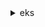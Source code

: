 <details>

<summary>
eks
</summary>

- <details><summary>associate-encryption-config</summary>

  * --cluster-name
  * --encryption-config
  * --client-request-token
  * --cli-input-json
  * --cli-input-yaml
  * --generate-cli-skeleton


- <details><summary>associate-identity-provider-config</summary>

  * --cluster-name
  * --oidc
  * --tags
  * --client-request-token
  * --cli-input-json
  * --cli-input-yaml
  * --generate-cli-skeleton


- <details><summary>create-addon</summary>

  * --cluster-name
  * --addon-name
  * --addon-version
  * --service-account-role-arn
  * --resolve-conflicts
  * --client-request-token
  * --tags
  * --cli-input-json
  * --cli-input-yaml
  * --generate-cli-skeleton


- <details><summary>create-cluster</summary>

  * --name
  * --role-arn
  * --resources-vpc-config
  * --kubernetes-network-config
  * --logging
  * --client-request-token
  * --tags
  * --encryption-config
  * --kubernetes-version
  * --cli-input-json
  * --cli-input-yaml
  * --generate-cli-skeleton


- <details><summary>create-fargate-profile</summary>

  * --fargate-profile-name
  * --cluster-name
  * --pod-execution-role-arn
  * --subnets
  * --selectors
  * --client-request-token
  * --tags
  * --cli-input-json
  * --cli-input-yaml
  * --generate-cli-skeleton


- <details><summary>create-nodegroup</summary>

  * --cluster-name
  * --nodegroup-name
  * --scaling-config
  * --disk-size
  * --subnets
  * --instance-types
  * --ami-type
  * --remote-access
  * --node-role
  * --labels
  * --taints
  * --tags
  * --client-request-token
  * --launch-template
  * --update-config
  * --capacity-type
  * --release-version
  * --kubernetes-version
  * --cli-input-json
  * --cli-input-yaml
  * --generate-cli-skeleton


- <details><summary>delete-addon</summary>

  * --cluster-name
  * --addon-name
  * --cli-input-json
  * --cli-input-yaml
  * --generate-cli-skeleton


- <details><summary>delete-cluster</summary>

  * --name
  * --cli-input-json
  * --cli-input-yaml
  * --generate-cli-skeleton


- <details><summary>delete-fargate-profile</summary>

  * --cluster-name
  * --fargate-profile-name
  * --cli-input-json
  * --cli-input-yaml
  * --generate-cli-skeleton


- <details><summary>delete-nodegroup</summary>

  * --cluster-name
  * --nodegroup-name
  * --cli-input-json
  * --cli-input-yaml
  * --generate-cli-skeleton


- <details><summary>describe-addon</summary>

  * --cluster-name
  * --addon-name
  * --cli-input-json
  * --cli-input-yaml
  * --generate-cli-skeleton


- <details><summary>describe-addon-versions</summary>

  * --kubernetes-version
  * --addon-name
  * --cli-input-json
  * --cli-input-yaml
  * --starting-token
  * --page-size
  * --max-items
  * --generate-cli-skeleton


- <details><summary>describe-cluster</summary>

  * --name
  * --cli-input-json
  * --cli-input-yaml
  * --generate-cli-skeleton


- <details><summary>describe-fargate-profile</summary>

  * --cluster-name
  * --fargate-profile-name
  * --cli-input-json
  * --cli-input-yaml
  * --generate-cli-skeleton


- <details><summary>describe-identity-provider-config</summary>

  * --cluster-name
  * --identity-provider-config
  * --cli-input-json
  * --cli-input-yaml
  * --generate-cli-skeleton


- <details><summary>describe-nodegroup</summary>

  * --cluster-name
  * --nodegroup-name
  * --cli-input-json
  * --cli-input-yaml
  * --generate-cli-skeleton


- <details><summary>describe-update</summary>

  * --name
  * --update-id
  * --nodegroup-name
  * --addon-name
  * --cli-input-json
  * --cli-input-yaml
  * --generate-cli-skeleton


- <details><summary>disassociate-identity-provider-config</summary>

  * --cluster-name
  * --identity-provider-config
  * --client-request-token
  * --cli-input-json
  * --cli-input-yaml
  * --generate-cli-skeleton


- <details><summary>get-token</summary>

  * --cluster-name
  * --role-arn


- <details><summary>help</summary>

  * 


- <details><summary>list-addons</summary>

  * --cluster-name
  * --cli-input-json
  * --cli-input-yaml
  * --starting-token
  * --page-size
  * --max-items
  * --generate-cli-skeleton


- <details><summary>list-clusters</summary>

  * --cli-input-json
  * --cli-input-yaml
  * --starting-token
  * --page-size
  * --max-items
  * --generate-cli-skeleton


- <details><summary>list-fargate-profiles</summary>

  * --cluster-name
  * --cli-input-json
  * --cli-input-yaml
  * --starting-token
  * --page-size
  * --max-items
  * --generate-cli-skeleton


- <details><summary>list-identity-provider-configs</summary>

  * --cluster-name
  * --cli-input-json
  * --cli-input-yaml
  * --starting-token
  * --page-size
  * --max-items
  * --generate-cli-skeleton


- <details><summary>list-nodegroups</summary>

  * --cluster-name
  * --cli-input-json
  * --cli-input-yaml
  * --starting-token
  * --page-size
  * --max-items
  * --generate-cli-skeleton


- <details><summary>list-tags-for-resource</summary>

  * --resource-arn
  * --cli-input-json
  * --cli-input-yaml
  * --generate-cli-skeleton


- <details><summary>list-updates</summary>

  * --name
  * --nodegroup-name
  * --addon-name
  * --cli-input-json
  * --cli-input-yaml
  * --starting-token
  * --page-size
  * --max-items
  * --generate-cli-skeleton


- <details><summary>tag-resource</summary>

  * --resource-arn
  * --tags
  * --cli-input-json
  * --cli-input-yaml
  * --generate-cli-skeleton


- <details><summary>untag-resource</summary>

  * --resource-arn
  * --tag-keys
  * --cli-input-json
  * --cli-input-yaml
  * --generate-cli-skeleton


- <details><summary>update-addon</summary>

  * --cluster-name
  * --addon-name
  * --addon-version
  * --service-account-role-arn
  * --resolve-conflicts
  * --client-request-token
  * --cli-input-json
  * --cli-input-yaml
  * --generate-cli-skeleton


- <details><summary>update-cluster-config</summary>

  * --name
  * --resources-vpc-config
  * --logging
  * --client-request-token
  * --cli-input-json
  * --cli-input-yaml
  * --generate-cli-skeleton


- <details><summary>update-cluster-version</summary>

  * --name
  * --client-request-token
  * --kubernetes-version
  * --cli-input-json
  * --cli-input-yaml
  * --generate-cli-skeleton


- <details><summary>update-kubeconfig</summary>

  * --name
  * --kubeconfig
  * --role-arn
  * --dry-run
  * --verbose
  * --alias


- <details><summary>update-nodegroup-config</summary>

  * --cluster-name
  * --nodegroup-name
  * --labels
  * --taints
  * --scaling-config
  * --update-config
  * --client-request-token
  * --cli-input-json
  * --cli-input-yaml
  * --generate-cli-skeleton


- <details><summary>update-nodegroup-version</summary>

  * --cluster-name
  * --nodegroup-name
  * --release-version
  * --launch-template
  * --force
  * --no-force
  * --client-request-token
  * --kubernetes-version
  * --cli-input-json
  * --cli-input-yaml
  * --generate-cli-skeleton


- <details><summary>wait</summary>

  * 


</details>

